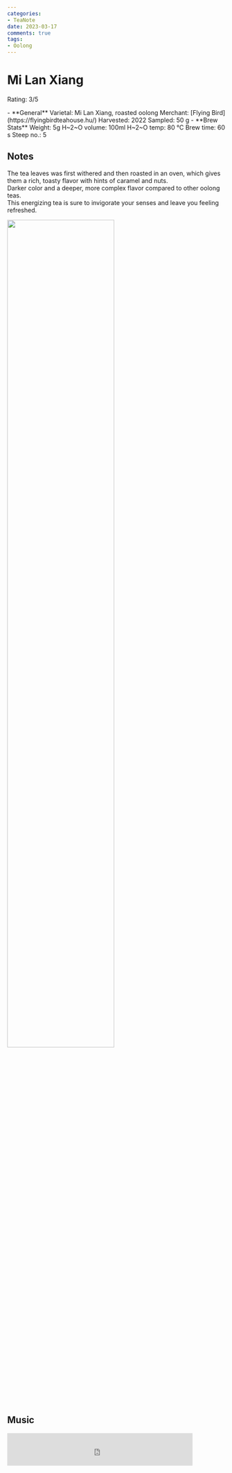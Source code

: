 ```yaml
---
categories:
- TeaNote
date: 2023-03-17
comments: true
tags:
- Oolong
---
```

# Mi Lan Xiang

Rating: 3/5


<div class="grid cards" markdown>
- **General**  
Varietal: Mi Lan Xiang, roasted oolong  
Merchant:   [Flying Bird](https://flyingbirdteahouse.hu/)  
Harvested: 2022  
Sampled: 50 g
- **Brew Stats**  
Weight: 5g  
H~2~O volume: 100ml  
H~2~O temp: 80 °C   
Brew time: 60 s  
Steep no.: 5
</div>

## Notes

The tea leaves was first withered and then roasted in an oven, which gives them a rich, toasty flavor with hints of caramel and nuts.  
Darker color and a deeper, more complex flavor compared to other oolong teas.   
This energizing tea is sure to invigorate your senses and leave you feeling refreshed.

<img src="/img/2023-03-17_mi-lan-xiang/wheel.svg" width="70%"></img>

<!-- more -->

## Music

<div style="position: relative; padding-bottom: 15%; height: 0; overflow: hidden; max-width: 100%;"><iframe src="https://embed.tidal.com/tracks/184777618?layout=classic" frameborder="0" allowfullscreen style="position: absolute; top: 0; left: 0; width: 85%; height: 1px; min-height: 100%; margin: 0 auto;"></iframe></div>
